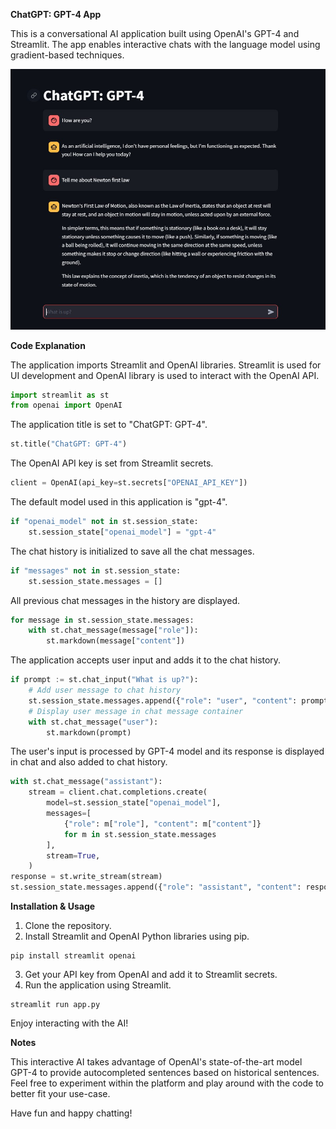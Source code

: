 **ChatGPT: GPT-4 App**

This is a conversational AI application built using OpenAI's GPT-4 and Streamlit. The app enables interactive chats with the language model using gradient-based techniques.

![ChatGPT Clone](./images/image.jpg)

**Code Explanation**

The application imports Streamlit and OpenAI libraries. Streamlit is used for UI development and OpenAI library is used to interact with the OpenAI API.

```python
import streamlit as st
from openai import OpenAI
```

The application title is set to "ChatGPT: GPT-4".

```python
st.title("ChatGPT: GPT-4")
```

The OpenAI API key is set from Streamlit secrets.

```python
client = OpenAI(api_key=st.secrets["OPENAI_API_KEY"])
```

The default model used in this application is "gpt-4".

```python
if "openai_model" not in st.session_state:
    st.session_state["openai_model"] = "gpt-4"
```

The chat history is initialized to save all the chat messages.

```python
if "messages" not in st.session_state:
    st.session_state.messages = []
```

All previous chat messages in the history are displayed.

```python
for message in st.session_state.messages:
    with st.chat_message(message["role"]):
        st.markdown(message["content"])
```

The application accepts user input and adds it to the chat history.

```python
if prompt := st.chat_input("What is up?"):
    # Add user message to chat history
    st.session_state.messages.append({"role": "user", "content": prompt})
    # Display user message in chat message container
    with st.chat_message("user"):
        st.markdown(prompt)
```

The user's input is processed by GPT-4 model and its response is displayed in chat and also added to chat history.

```python
with st.chat_message("assistant"):
    stream = client.chat.completions.create(
        model=st.session_state["openai_model"],
        messages=[
            {"role": m["role"], "content": m["content"]}
            for m in st.session_state.messages
        ],
        stream=True,
    )
response = st.write_stream(stream)
st.session_state.messages.append({"role": "assistant", "content": response})
```

**Installation & Usage**

1. Clone the repository.
2. Install Streamlit and OpenAI Python libraries using pip.

```
pip install streamlit openai
```

3. Get your API key from OpenAI and add it to Streamlit secrets.
4. Run the application using Streamlit.

```
streamlit run app.py
```

Enjoy interacting with the AI!

**Notes**

This interactive AI takes advantage of OpenAI's state-of-the-art model GPT-4 to provide autocompleted sentences based on historical sentences. Feel free to experiment within the platform and play around with the code to better fit your use-case.

Have fun and happy chatting!